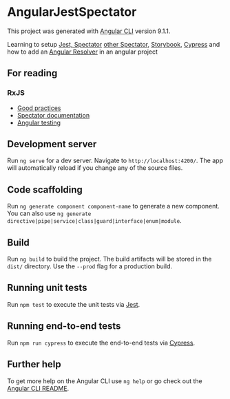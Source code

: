 # AngularJestSpectator

This project was generated with [Angular CLI](https://github.com/angular/angular-cli) version 9.1.1.

Learning to setup [Jest, Spectator](https://itnext.io/testing-angular-applications-with-jest-and-spectator-c05991579807) [other Spectator](https://medium.com/@wescopeland/easier-angular-unit-testing-af4b972fea12), [Storybook](https://medium.com/javascript-in-plain-english/storybook-for-angular-components-with-markdown-support-72950cc3d9ee), [Cypress](https://medium.com/angular-in-depth/get-started-with-cypress-d6ac4b910605) and how to add an [Angular Resolver](https://medium.com/better-programming/understanding-angular-resolver-what-was-the-problem-before-using-resolver-and-why-we-need-it-7502554ab7a3) in an angular project

## For reading

### RxJS

* [Good practices](https://medium.com/better-programming/rxjs-best-practices-7f559d811514)
* [Spectator documentation](https://github.com/ngneat/spectator)
* [Angular testing](https://medium.com/@wescopeland/easier-angular-unit-testing-af4b972fea12)

## Development server

Run `ng serve` for a dev server. Navigate to `http://localhost:4200/`. The app will automatically reload if you change any of the source files.

## Code scaffolding

Run `ng generate component component-name` to generate a new component. You can also use `ng generate directive|pipe|service|class|guard|interface|enum|module`.

## Build

Run `ng build` to build the project. The build artifacts will be stored in the `dist/` directory. Use the `--prod` flag for a production build.

## Running unit tests

Run `npm test` to execute the unit tests via [Jest](https://itnext.io/testing-angular-applications-with-jest-and-spectator-c05991579807).

## Running end-to-end tests

Run `npm run cypress` to execute the end-to-end tests via [Cypress](https://medium.com/angular-in-depth/get-started-with-cypress-d6ac4b910605).

## Further help

To get more help on the Angular CLI use `ng help` or go check out the [Angular CLI README](https://github.com/angular/angular-cli/blob/master/README.md).
